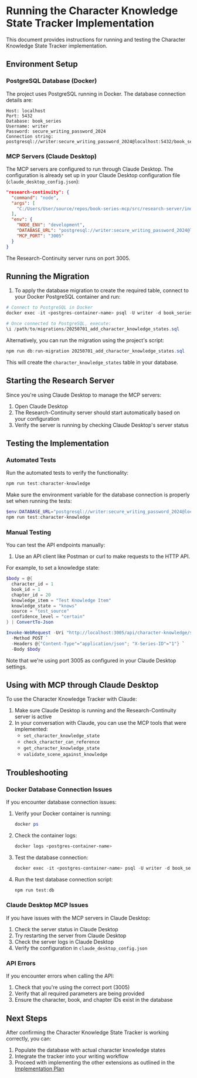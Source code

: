 # Running the Character Knowledge State Tracker Implementation

This document provides instructions for running and testing the Character Knowledge State Tracker implementation.

## Environment Setup

### PostgreSQL Database (Docker)

The project uses PostgreSQL running in Docker. The database connection details are:

```
Host: localhost
Port: 5432
Database: book_series
Username: writer
Password: secure_writing_password_2024
Connection string: postgresql://writer:secure_writing_password_2024@localhost:5432/book_series
```

### MCP Servers (Claude Desktop)

The MCP servers are configured to run through Claude Desktop. The configuration is already set up in your Claude Desktop configuration file (`claude_desktop_config.json`):

```json
"research-continuity": {
  "command": "node",
  "args": [
    "C:/Users/User/source/repos/book-series-mcp/src/research-server/index.js"
  ],
  "env": {
    "NODE_ENV": "development",
    "DATABASE_URL": "postgresql://writer:secure_writing_password_2024@localhost:5432/book_series",
    "MCP_PORT": "3005"
  }
}
```

The Research-Continuity server runs on port 3005.

## Running the Migration

1. To apply the database migration to create the required table, connect to your Docker PostgreSQL container and run:

```powershell
# Connect to PostgreSQL in Docker
docker exec -it <postgres-container-name> psql -U writer -d book_series

# Once connected to PostgreSQL, execute:
\i /path/to/migrations/20250701_add_character_knowledge_states.sql
```

Alternatively, you can run the migration using the project's script:

```powershell
npm run db:run-migration 20250701_add_character_knowledge_states.sql
```

This will create the `character_knowledge_states` table in your database.

## Starting the Research Server

Since you're using Claude Desktop to manage the MCP servers:

1. Open Claude Desktop
2. The Research-Continuity server should start automatically based on your configuration
3. Verify the server is running by checking Claude Desktop's server status

## Testing the Implementation

### Automated Tests

Run the automated tests to verify the functionality:

```powershell
npm run test:character-knowledge
```

Make sure the environment variable for the database connection is properly set when running the tests:

```powershell
$env:DATABASE_URL="postgresql://writer:secure_writing_password_2024@localhost:5432/book_series"
npm run test:character-knowledge
```

### Manual Testing

You can test the API endpoints manually:

1. Use an API client like Postman or curl to make requests to the HTTP API.

For example, to set a knowledge state:

```powershell
$body = @{
  character_id = 1
  book_id = 1
  chapter_id = 20
  knowledge_item = "Test Knowledge Item"
  knowledge_state = "knows"
  source = "test_source"
  confidence_level = "certain"
} | ConvertTo-Json

Invoke-WebRequest -Uri "http://localhost:3005/api/character-knowledge/set-state" `
  -Method POST `
  -Headers @{"Content-Type"="application/json"; "X-Series-ID"="1"} `
  -Body $body
```

Note that we're using port 3005 as configured in your Claude Desktop settings.

## Using with MCP through Claude Desktop

To use the Character Knowledge Tracker with Claude:

1. Make sure Claude Desktop is running and the Research-Continuity server is active
2. In your conversation with Claude, you can use the MCP tools that were implemented:
   - `set_character_knowledge_state`
   - `check_character_can_reference` 
   - `get_character_knowledge_state`
   - `validate_scene_against_knowledge`

## Troubleshooting

### Docker Database Connection Issues

If you encounter database connection issues:

1. Verify your Docker container is running:
   ```powershell
   docker ps
   ```

2. Check the container logs:
   ```powershell
   docker logs <postgres-container-name>
   ```

3. Test the database connection:
   ```powershell
   docker exec -it <postgres-container-name> psql -U writer -d book_series -c "SELECT 1"
   ```

4. Run the test database connection script:
   ```powershell
   npm run test:db
   ```

### Claude Desktop MCP Issues

If you have issues with the MCP servers in Claude Desktop:

1. Check the server status in Claude Desktop
2. Try restarting the server from Claude Desktop
3. Check the server logs in Claude Desktop
4. Verify the configuration in `claude_desktop_config.json`

### API Errors

If you encounter errors when calling the API:

1. Check that you're using the correct port (3005)
2. Verify that all required parameters are being provided
3. Ensure the character, book, and chapter IDs exist in the database

## Next Steps

After confirming the Character Knowledge State Tracker is working correctly, you can:

1. Populate the database with actual character knowledge states
2. Integrate the tracker into your writing workflow
3. Proceed with implementing the other extensions as outlined in the [Implementation Plan](implementation-plan.md)
